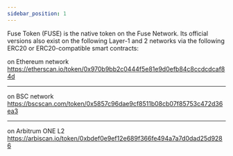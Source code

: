 ```yaml
---
sidebar_position: 1
---
```


Fuse Token (FUSE) is the native token on the Fuse Network. Its official versions also exist on the following Layer-1 and 2 networks via the following ERC20 or ERC20-compatible smart contracts:

on Ethereum network https://etherscan.io/token/0x970b9bb2c0444f5e81e9d0efb84c8ccdcdcaf84d​

---

on BSC network
https://bscscan.com/token/0x5857c96dae9cf8511b08cb07f85753c472d36ea3​

---

on Arbitrum ONE L2 https://arbiscan.io/token/0xbdef0e9ef12e689f366fe494a7a7d0dad25d9286
